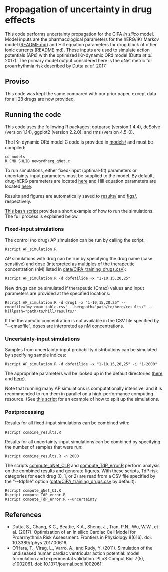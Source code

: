 # Propagation of uncertainty in drug effects
This code performs uncertainty propagation for the CiPA *in silico* model. Model inputs are the pharmacological parameters for the hERG/IKr Markov model ([README.md](../hERG_fitting/README.md)) and Hill equation parameters for drug block of other ionic currents ([README.md](../Hill_fitting/README.md)). These inputs are used to simulate action potentials (APs) with the optimized IKr-dynamic ORd model (Dutta *et al.* 2017). The primary model output considered here is the qNet metric for proarrhythmia risk described by Dutta *et al.* 2017.

## Proviso
This code was kept the same compared with our prior paper, except data for all 28 drugs are now provided.

## Running the code
This code uses the following R packages: optparse (version 1.4.4), deSolve (version 1.14), ggplot2 (version 2.2.0), and rms (version 4.5-0).

The IKr-dynamic ORd model C code is provided in [models/](models/) and must be compiled:

```
cd models
R CMD SHLIB newordherg_qNet.c
```

To run simulations, either fixed-input (optimal-fit) parameters or uncertainty-input parameters must be supplied to the model. By default, drug-hERG parameters are located [here](../hERG_fitting/results/) and Hill equation parameters are located [here](../Hill_fitting/results/).

Results and figures are automatically saved to [results/](/results/) and [figs/](figs/), respectively.

[This bash script](run_example.sh) provides a short example of how to run the simulations. The full process is explained below.

### Fixed-input simulations
The control (no drug) AP simulation can be run by calling the script:

```
Rscript AP_simulation.R
```

AP simulations with drug can be run by specifying the drug name (case sensitive) and dose (interpreted as multiples of the therapeutic concentration (nM) listed in [data/CiPA_training_drugs.csv](data/CiPA_training_drugs.csv)):

```
Rscript AP_simulation.R -d dofetilide -x "1-10,15,20,25"
```

New drugs can be simulated if therapeutic (Cmax) values and input parameters are provided at the specified locations:

```
Rscript AP_simulation.R -d drug1 -x "1-10,15,20,25" --cmaxfile="my_cmax_table.csv" --hergpath="path/to/herg/results/" --hillpath="path/to/hill/results/"
```

If the therapeutic concentration is not available in the CSV file specified by "--cmaxfile", doses are interpreted as nM concentrations.

### Uncertainty-input simulations
Samples from uncertainty-input probability distributions can be simulated by specifying sample indices:

```
Rscript AP_simulation.R -d dofetilide -x "1-10,15,20,25" -i "1-2000"
```

The appropriate parameters will be looked up in the default directories ([here](../hERG_fitting/results/) and [here](../Hill_fitting/results/)).

Note that running many AP simulations is computationally intensive, and it is recommended to run them in parallel on a high-performance computing resource. (See [this script](run_AP_uncertainty.sh) for an example of how to split up the simulations.

### Postprocessing
Results for all fixed-input simulations can be combined with:

```
Rscript combine_results.R
```

Results for all uncertainty-input simulations can be combined by specifying the number of samples that were run:

```
Rscript combine_results.R -n 2000
```

The scripts [compute_qNet_CI.R](compute_qNet_CI.R) and [compute_TdP_error.R](compute_TdP_error.R) perform analysis on the combined results and generate figures. With these scripts, TdP risk categories for each drug (0, 1, or 2) are read from a CSV file specified by the "--tdpfile" option ([data/CiPA_training_drugs.csv](data/CiPA_training_drugs.csv) by default):

```
Rscript compute_qNet_CI.R
Rscript compute_TdP_error.R
Rscript compute_TdP_error.R --uncertainty
```

## References
* Dutta, S., Chang, K.C., Beattie, K.A., Sheng, J., Tran, P.N., Wu, W.W., et al. (2017). Optimization of an In silico Cardiac Cell Model for Proarrhythmia Risk Assessment. Frontiers in Physiology 8(616). doi: 10.3389/fphys.2017.00616.
* O'Hara, T., Virag, L., Varro, A., and Rudy, Y. (2011). Simulation of the undiseased human cardiac ventricular action potential: model formulation and experimental validation. PLoS Comput Biol 7(5), e1002061. doi: 10.1371/journal.pcbi.1002061.
